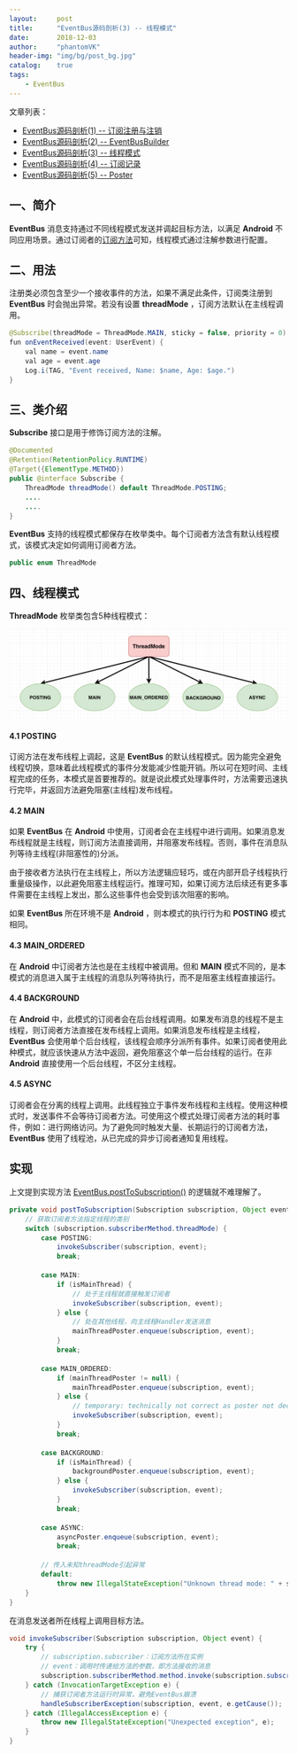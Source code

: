 ```yaml
---
layout:     post
title:      "EventBus源码剖析(3) -- 线程模式"
date:       2018-12-03
author:     "phantomVK"
header-img: "img/bg/post_bg.jpg"
catalog:    true
tags:
    - EventBus
---
```


文章列表：
- [EventBus源码剖析(1) -- 订阅注册与注销](/2018/11/15/EventBus_1_Register/)
- [EventBus源码剖析(2) -- EventBusBuilder](/2018/12/01/EventBus_2_EventBusBuilder/)
- [EventBus源码剖析(3) -- 线程模式](/2018/12/03/EventBus_3_ThreadMode/)
- [EventBus源码剖析(4) -- 订阅记录](/2018/12/06/EventBus_4_Subscription/)
- [EventBus源码剖析(5) -- Poster](/2018/12/10/EventBus_5_Poster/)

## 一、简介

__EventBus__ 消息支持通过不同线程模式发送并调起目标方法，以满足 __Android__ 不同应用场景。通过订阅者的[订阅方法](/2018/11/14/EventBus_1_Register/#21-订阅者)可知，线程模式通过注解参数进行配置。

## 二、用法

注册类必须包含至少一个接收事件的方法，如果不满足此条件，订阅类注册到 __EventBus__ 时会抛出异常。若没有设置 __threadMode__ ，订阅方法默认在主线程调用。

```java
@Subscribe(threadMode = ThreadMode.MAIN, sticky = false, priority = 0)
fun onEventReceived(event: UserEvent) {
    val name = event.name
    val age = event.age
    Log.i(TAG, "Event received, Name: $name, Age: $age.")
}
```

## 三、类介绍

__Subscribe__ 接口是用于修饰订阅方法的注解。

```java
@Documented
@Retention(RetentionPolicy.RUNTIME)
@Target({ElementType.METHOD})
public @interface Subscribe {
    ThreadMode threadMode() default ThreadMode.POSTING;
    ....
    ....
}
```

__EventBus__ 支持的线程模式都保存在枚举类中。每个订阅者方法含有默认线程模式，该模式决定如何调用订阅者方法。

```java
public enum ThreadMode
```

## 四、线程模式

__ThreadMode__ 枚举类包含5种线程模式：

![EventBus-Publish-Subscribe](/img/android/EventBus/EventBus_ThreadMode.png)

#### 4.1 POSTING

订阅方法在发布线程上调起，这是 __EventBus__ 的默认线程模式。因为能完全避免线程切换，意味着此线程模式的事件分发能减少性能开销。所以可在短时间、主线程完成的任务，本模式是首要推荐的。就是说此模式处理事件时，方法需要迅速执行完毕，并返回方法避免阻塞(主线程)发布线程。

#### 4.2 MAIN

如果 __EventBus__ 在 __Android__ 中使用，订阅者会在主线程中进行调用。如果消息发布线程就是主线程，则订阅方法直接调用，并阻塞发布线程。否则，事件在消息队列等待主线程(非阻塞性的)分派。

由于接收者方法执行在主线程上，所以方法逻辑应轻巧，或在内部开启子线程执行重量级操作，以此避免阻塞主线程运行。推理可知，如果订阅方法后续还有更多事件需要在主线程上发出，那么这些事件也会受到该次阻塞的影响。

如果 __EventBus__ 所在环境不是 __Android__ ，则本模式的执行行为和 __POSTING__ 模式相同。

#### 4.3 MAIN_ORDERED

在 __Android__ 中订阅者方法也是在主线程中被调用。但和 __MAIN__ 模式不同的，是本模式的消息进入属于主线程的消息队列等待执行，而不是阻塞主线程直接运行。

#### 4.4 BACKGROUND

在 __Android__ 中，此模式的订阅者会在后台线程调用。如果发布消息的线程不是主线程，则订阅者方法直接在发布线程上调用。如果消息发布线程是主线程，__EventBus__ 会使用单个后台线程，该线程会顺序分派所有事件。如果订阅者使用此种模式，就应该快速从方法中返回，避免阻塞这个单一后台线程的运行。在非 __Android__ 直接使用一个后台线程，不区分主线程。

#### 4.5 ASYNC

订阅者会在分离的线程上调用。此线程独立于事件发布线程和主线程。使用这种模式时，发送事件不会等待订阅者方法。可使用这个模式处理订阅者方法的耗时事件，例如：进行网络访问。为了避免同时触发大量、长期运行的订阅者方法，__EventBus__ 使用了线程池，从已完成的异步订阅者通知复用线程。

## 实现

上文提到实现方法 [EventBus.postToSubscription()](/2018/11/14/EventBus_1_Register/#44-posttosubscription) 的逻辑就不难理解了。

```java
private void postToSubscription(Subscription subscription, Object event, boolean isMainThread) {
    // 获取订阅者方法指定线程的类别
    switch (subscription.subscriberMethod.threadMode) {
        case POSTING:
            invokeSubscriber(subscription, event);
            break;

        case MAIN:
            if (isMainThread) {
                // 处于主线程就直接触发订阅者
                invokeSubscriber(subscription, event);
            } else {
                // 处在其他线程，向主线程Handler发送消息
                mainThreadPoster.enqueue(subscription, event);
            }
            break;

        case MAIN_ORDERED:
            if (mainThreadPoster != null) {
                mainThreadPoster.enqueue(subscription, event);
            } else {
                // temporary: technically not correct as poster not decoupled from subscriber
                invokeSubscriber(subscription, event);
            }
            break;

        case BACKGROUND:
            if (isMainThread) {
                backgroundPoster.enqueue(subscription, event);
            } else {
                invokeSubscriber(subscription, event);
            }
            break;

        case ASYNC:
            asyncPoster.enqueue(subscription, event);
            break;

        // 传入未知threadMode引起异常
        default:
            throw new IllegalStateException("Unknown thread mode: " + subscription.subscriberMethod.threadMode);
    }
}
```

在消息发送者所在线程上调用目标方法。

```java
void invokeSubscriber(Subscription subscription, Object event) {
    try {
        // subscription.subscriber：订阅方法所在实例
        // event：调用时传递给方法的参数，即方法接收的消息
        subscription.subscriberMethod.method.invoke(subscription.subscriber, event);
    } catch (InvocationTargetException e) {
        // 捕获订阅者方法运行时异常，避免EventBus崩溃
        handleSubscriberException(subscription, event, e.getCause());
    } catch (IllegalAccessException e) {
        throw new IllegalStateException("Unexpected exception", e);
    }
}
```
